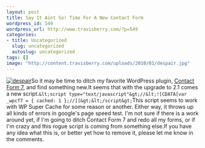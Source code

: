 ```yaml
--- 
layout: post
title: Say It Aint So! Time For A New Contact Form
wordpress_id: 549
wordpress_url: http://www.travisberry.com/?p=549
categories: 
- title: Uncategorized
  slug: uncategorized
  autoslug: uncategorized
tags: []
image: "http://content.travisberry.com/uploads/2010/01/despair.jpg"
---
```

[![](http://content.travisberry.com/uploads/2010/01/despair.jpg "despair")](http://www.flickr.com/photos/ngmmemuda/4171221241/)So it may be time to ditch my favorite WordPress plugin, [Contact Form 7](http://contactform7.com/), and find something new.<!--more-->It seems that with the upgrade to 2.1 comes a new script.``&lt;script type="text/javascript"&gt;//&lt;![CDATA[var _wpcf7 = { cached: 1 };//]]&gt;&lt;/script&gt;``This script seems to work with WP Super Cache for some reason or another. Either way, it throws up all kinds of errors in google's page speed test. I'm not sure if there is a work around yet, if I'm going to ditch Contact Form 7 and redo all my forms, or if I'm crazy and this rogue script is coming from something else.If you have any idea what this is, or better yet how to remove it, please let me know in the comments.
